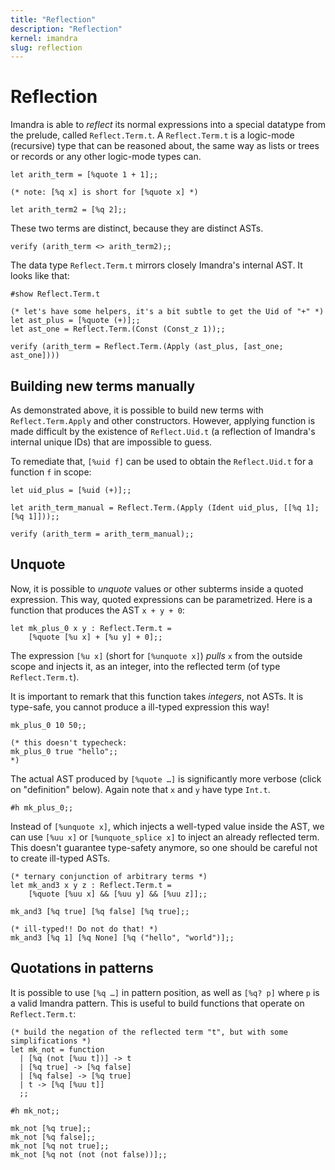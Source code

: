 ```yaml
---
title: "Reflection"
description: "Reflection"
kernel: imandra
slug: reflection
---
```

# Reflection

Imandra is able to _reflect_ its normal expressions into a special datatype from the prelude, called `Reflect.Term.t`. A `Reflect.Term.t` is a logic-mode (recursive) type that can be reasoned about, the same way as lists or trees or records or any other logic-mode types can.


```{.imandra .input}
let arith_term = [%quote 1 + 1];;

(* note: [%q x] is short for [%quote x] *)

let arith_term2 = [%q 2];;
```

These two terms are distinct, because they are distinct ASTs.


```{.imandra .input}
verify (arith_term <> arith_term2);;
```

The data type `Reflect.Term.t` mirrors closely Imandra's internal AST. It looks like that:


```{.imandra .input}
#show Reflect.Term.t
```


```{.imandra .input}
(* let's have some helpers, it's a bit subtle to get the Uid of "+" *)
let ast_plus = [%quote (+)];;
let ast_one = Reflect.Term.(Const (Const_z 1));;

verify (arith_term = Reflect.Term.(Apply (ast_plus, [ast_one; ast_one])))
```


## Building new terms manually

As demonstrated above, it is possible to build new terms with `Reflect.Term.Apply` and other constructors. However, applying function is made difficult by the existence of `Reflect.Uid.t` (a reflection of Imandra's internal unique IDs) that are impossible to guess.

To remediate that, `[%uid f]` can be used to obtain the `Reflect.Uid.t` for a function `f` in scope:


```{.imandra .input}
let uid_plus = [%uid (+)];;

let arith_term_manual = Reflect.Term.(Apply (Ident uid_plus, [[%q 1]; [%q 1]]));;

verify (arith_term = arith_term_manual);;
```


## Unquote

Now, it is possible to _unquote_ values or other subterms inside a quoted expression. This way, quoted expressions can be parametrized. Here is a function that produces the AST `x + y + 0`:


```{.imandra .input}
let mk_plus_0 x y : Reflect.Term.t =
    [%quote [%u x] + [%u y] + 0];;
```


The expression `[%u x]` (short for `[%unquote x]`) _pulls_ `x` from the outside scope and injects it, as an integer, into the reflected term (of type `Reflect.Term.t`).

It is important to remark that this function takes _integers_, not ASTs. It is type-safe, you cannot produce
a ill-typed expression this way!


```{.imandra .input}
mk_plus_0 10 50;;

(* this doesn't typecheck:
mk_plus_0 true "hello";;
*)
```

The actual AST produced by `[%quote …]` is significantly more verbose (click on "definition" below). Again note that `x` and `y` have type `Int.t`. 


```{.imandra .input}
#h mk_plus_0;;
```

Instead of `[%unquote x]`, which injects a well-typed value inside the AST, we can use `[%uu x]` or `[%unquote_splice x]` to inject an already reflected term. This doesn't guarantee type-safety anymore, so one should be careful not to create ill-typed ASTs.


```{.imandra .input}
(* ternary conjunction of arbitrary terms *)
let mk_and3 x y z : Reflect.Term.t =
    [%quote [%uu x] && [%uu y] && [%uu z]];;
```


```{.imandra .input}
mk_and3 [%q true] [%q false] [%q true];;

(* ill-typed!! Do not do that! *)
mk_and3 [%q 1] [%q None] [%q ("hello", "world")];;
```


## Quotations in patterns

It is possible to use `[%q …]` in pattern position, as well as `[%q? p]` where `p` is a valid Imandra pattern. This is useful to build functions that operate on `Reflect.Term.t`:


```{.imandra .input}
(* build the negation of the reflected term "t", but with some simplifications *)
let mk_not = function
  | [%q (not [%uu t])] -> t
  | [%q true] -> [%q false]
  | [%q false] -> [%q true]
  | t -> [%q [%uu t]]
  ;;
  
#h mk_not;;
```


```{.imandra .input}
mk_not [%q true];;
mk_not [%q false];;
mk_not [%q not true];;
mk_not [%q not (not (not false))];;

```

